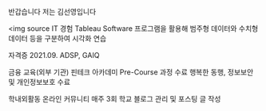 반갑습니다
저는 김선영입니다 

<img source 
IT 경험 
Tableau Software 프로그램을 활용해 범주형 데이터와 수치형 데이터 등을 구분하여 시각화 연습

자격증 
2021.09. ADSP, GAIQ 

금융 교육(외부 기관)
핀테크 아카데미 Pre-Course 과정 수료
행복한 동행, 정보보안 및 개인정보보호 수료
     
     
학내외활동
온라인 커뮤니티 매주 3회 학교 블로그 관리 및 포스팅 글 작성


